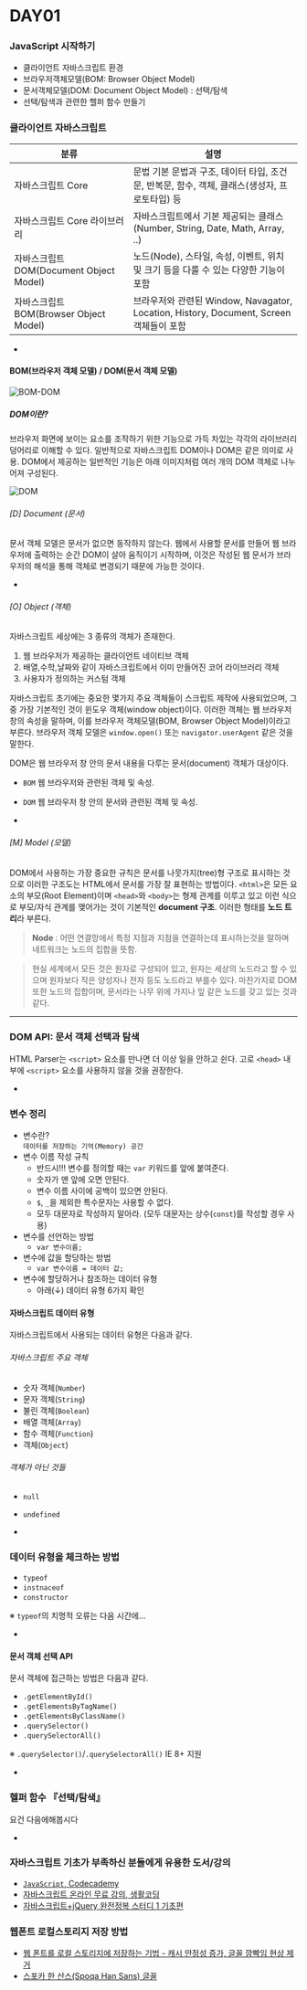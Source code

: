 # DAY01

### JavaScript 시작하기

- 클라이언트 자바스크립트 환경
- 브라우저객체모델(BOM: Browser Object Model)
- 문서객체모델(DOM: Document Object Model) : 선택/탐색
- 선택/탐색과 관련한 헬퍼 함수 만들기


### 클라이언트 자바스크립트

분류 | 설명
--- | ---
자바스크립트 Core | 문법 기본 문법과 구조, 데이터 타입, 조건문, 반복문, 함수, 객체, 클래스(생성자, 프로토타입) 등
자바스크립트 Core 라이브러리 | 자바스크립트에서 기본 제공되는 클래스(Number, String, Date, Math, Array, ..)
자바스크립트 DOM(Document Object Model) | 노드(Node), 스타일, 속성, 이벤트, 위치 및 크기 등을 다룰 수 있는 다양한 기능이 포함
자바스크립트 BOM(Browser Object Model) | 브라우저와 관련된 Window, Navagator, Location, History, Document, Screen 객체들이 포함

-

#### BOM(브라우저 객체 모델) / DOM(문서 객체 모델)

![BOM-DOM](/Assets/BOM-DOM.png)

##### DOM이란?

브라우저 화면에 보이는 요소를 조작하기 위한 기능으로 가득 차있는 각각의 라이브러리 덩어리로 이해할 수 있다.
일반적으로 자바스크립트 DOM이나 DOM은 같은 의미로 사용. DOM에서 제공하는 일반적인 기능은 아래 이미지처럼 여러 개의 DOM 객체로 나누어져 구성된다.

![DOM](/Assets/DOM.png)


###### [D] Document (문서)

문서 객체 모델은 문서가 없으면 동작하지 않는다. 웹에서 사용할 문서를 만들어 웹 브라우저에 출력하는 순간 DOM이 살아 움직이기 시작하며,
이것은 작성된 웹 문서가 브라우저의 해석을 통해 객체로 변경되기 때문에 가능한 것이다.

-

###### [O] Object (객체)

자바스크립트 세상에는 3 종류의 객체가 존재한다.

1. 웹 브라우저가 제공하는 클라이언트 네이티브 객체
1. 배열,수학,날짜와 같이 자바스크립트에서 이미 만들어진 코어 라이브러리 객체
1. 사용자가 정의하는 커스텀 객체

자바스크립트 초기에는 중요한 몇가지 주요 객체들이 스크립트 제작에 사용되었으며, 그 중 가장 기본적인 것이 윈도우 객체(window object)이다.
이러한 객체는 웹 브라우저 창의 속성을 말하며, 이를 브라우저 객체모델(BOM, Browser Object Model)이라고 부른다.
브라우저 객체 모델은 `window.open()` 또는 `navigator.userAgent` 같은 것을 말한다.

DOM은 웹 브라우저 창 안의 문서 내용을 다루는 문서(document) 객체가 대상이다.

- `BOM` 웹 브라우저와 관련된 객체 및 속성.
- `DOM` 웹 브라우저 창 안의 문서와 관련된 객체 및 속성.

-

###### [M] Model (모델)

DOM에서 사용하는 가장 중요한 규칙은 문서를 나뭇가지(tree)형 구조로 표시하는 것으로 이러한 구조도는 HTML에서 문서를 가장 잘 표현하는 방법이다.
`<html>`은 모든 요소의 부모(Root Element)이며 `<head>`와 `<body>`는 형제 관계를 이루고 있고 이런 식으로 부모/자식 관계를 맺어가는 것이
기본적인 **document 구조**. 이러한 형태를 **노드 트리**라 부른다.

> **Node** : 어떤 연결망에서 특정 지점과 지점을 연결하는데 표시하는것을 말하며 네트워크는 노드의 집합을 뜻함.

> 현실 세계에서 모든 것은 원자로 구성되어 있고, 원자는 세상의 노드라고 할 수 있으며 원자보다 작은 양성자나 전자 등도 노드라고 부를수 있다.
> 마찬가지로 DOM 또한 노드의 집합이며, 문서라는 나무 위에 가지나 잎 같은 노드를 갖고 있는 것과 같다.

---

### DOM API: 문서 객체 선택과 탐색

HTML Parser는 `<script>` 요소를 만나면 더 이상 일을 안하고 쉰다.
고로 `<head>` 내부에 `<script>` 요소를 사용하지 않을 것을 권장한다.

-

### 변수 정리

- 변수란?<br> `데이터를 저장하는 기억(Memory) 공간`
- 변수 이름 작성 규칙
  - 반드시!!! 변수를 정의할 때는 `var` 키워드를 앞에 붙여준다.
  - 숫자가 맨 앞에 오면 안된다.
  - 변수 이름 사이에 공백이 있으면 안된다.
  - `$`, `_`을 제외한 특수문자는 사용할 수 없다.
  - 모두 대문자로 작성하지 말아라. (모두 대문자는 상수(`const`)를 작성할 경우 사용)
- 변수를 선언하는 방법
  - `var 변수이름;`
- 변수에 값을 할당하는 방법
  - `var 변수이름 = 데이터 값;`
- 변수에 할당하거나 참조하는 데이터 유형
  - 아래(↓) 데이터 유형 6가지 확인

#### 자바스크립트 데이터 유형

자바스크립트에서 사용되는 데이터 유형은 다음과 같다.

###### 자바스크립트 주요 객체

- 숫자 객체(`Number`)
- 문자 객체(`String`)
- 불린 객체(`Boolean`)
- 배열 객체(`Array`)
- 함수 객체(`Function`)
- 객체(`Object`)

###### 객체가 아닌 것들

- `null`
- `undefined`

-

### 데이터 유형을 체크하는 방법

- `typeof`
- `instnaceof`
- `constructor`

※ `typeof`의 치명적 오류는 다음 시간에...

-

#### 문서 객체 선택 API

문서 객체에 접근하는 방법은 다음과 같다.

- `.getElementById()`
- `.getElementsByTagName()`
- `.getElementsByClassName()`
- `.querySelector()`
- `.querySelectorAll()`

※ `.querySelector()`/`.querySelectorAll()` IE 8+ 지원

-

### 헬퍼 함수 『선택/탐색』

요건 다음에해봅시다

-

### 자바스크립트 기초가 부족하신 분들에게 유용한 도서/강의

- [`JavaScript`, Codecademy](https://www.codecademy.com/learn/javascript)
- [자바스크립트 온라인 무료 강의, 생활코딩](http://opentutorials.org/course/743)
- [자바스크립트+jQuery 완전정복 스터디 1 기초편](http://book.naver.com/bookdb/book_detail.nhn?bid=9650891)


### 웹폰트 로컬스토리지 저장 방법

- [웹 폰트를 로컬 스토리지에 저장하는 기법 - 캐시 안정성 증가, 글꼴 깜빡임 현상 제거](http://mytory.net/2016/06/15/webfont-best-practice.html)
- [스포카 한 산스(Spoqa Han Sans) 글꼴](http://spoqa.github.io/spoqa-han-sans/)
